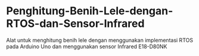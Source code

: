 # Penghitung-Benih-Lele-dengan-RTOS-dan-Sensor-Infrared
Alat untuk menghitung benih lele dengan menggunakan implementasi RTOS pada Arduino Uno dan menggunakan sensor Infrared E18-D80NK
